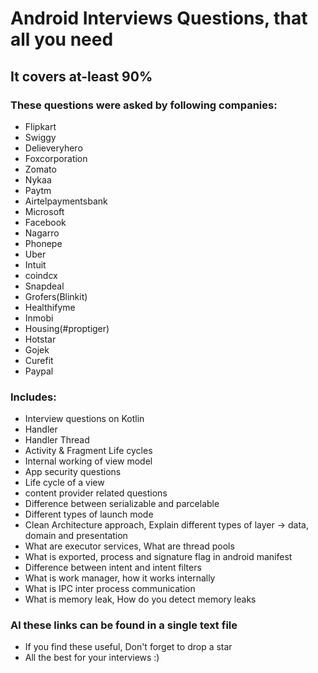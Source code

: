 # Android Interviews Questions, that all you need
## It covers at-least 90%

### These questions were asked by following companies:
* Flipkart
* Swiggy
* Delieveryhero
* Foxcorporation
* Zomato
* Nykaa
* Paytm 
* Airtelpaymentsbank 
* Microsoft
* Facebook
* Nagarro
* Phonepe
* Uber
* Intuit
* coindcx
* Snapdeal
* Grofers(Blinkit)
* Healthifyme
* Inmobi
* Housing(#proptiger)
* Hotstar
* Gojek
* Curefit
* Paypal

### Includes:
* Interview questions on Kotlin
* Handler
* Handler Thread
* Activity & Fragment Life cycles
* Internal working of view model
* App security questions
* Life cycle of a view
* content provider related questions
* Difference between serializable and parcelable 
* Different types of launch mode
* Clean Architecture approach, Explain different types of layer -> data, domain and presentation 
* What are executor services, What are thread pools
* What is exported, process and signature flag in android manifest
* Difference between intent and intent filters
* What is work manager, how it works internally
* What is IPC inter process communication 
* What is memory leak, How do you detect memory leaks

### Al these links can be found in a single text file
* If you find these useful, Don't forget to drop a star 
* All the best for your interviews :) 

